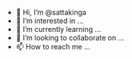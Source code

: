 - 👋 Hi, I’m @sattakinga
- 👀 I’m interested in ...
- 🌱 I’m currently learning ...
- 💞️ I’m looking to collaborate on ...
- 📫 How to reach me ...

<!---
sattakinga/sattakinga is a ✨ special ✨ repository because its `README.md` (this file) appears on your GitHub profile.
You can click the Preview link to take a look at your changes.
--->

